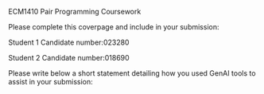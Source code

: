 ECM1410 Pair Programming Coursework

Please complete this coverpage and include in your submission:

Student 1 Candidate number:023280

Student 2 Candidate number:018690

Please write below a short statement detailing how you used GenAI tools to assist in your submission:


